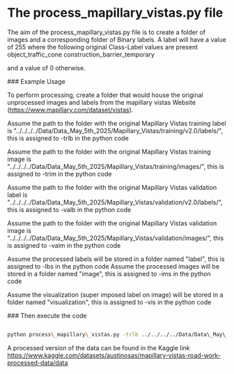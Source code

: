 # The process\_mapillary\_vistas.py file

The aim of the process\_mapillary\_vistas.py file is to create a folder of images and a corresponding folder of Binary labels. A label will have a value of 255 where the following original Class-Label values are present
object\_traffic\_cone
construction\_barrier\_temporary

and a value of 0 otherwise.



\### Example Usage

To perform processing, create a folder that would house the original unprocessed images and labels from the mapillary vistas Website (https://www.mapillary.com/dataset/vistas).

Assume the path to the folder with the original Mapillary Vistas training label is "../../../../Data/Data\_May\_5th\_2025/Mapillary\_Vistas/training/v2.0/labels/", this is assigned to -trlb in the python code

Assume the path to the folder with the original Mapillary Vistas training image is "../../../../Data/Data\_May\_5th\_2025/Mapillary\_Vistas/training/images/", this is assigned to -trim in the python code

Assume the path to the folder with the original Mapillary Vistas validation label is
"../../../../Data/Data\_May\_5th\_2025/Mapillary\_Vistas/validation/v2.0/labels/", this is assigned to -valb in the python code

Assume the path to the folder with the original Mapillary Vistas validation image is
"../../../../Data/Data\_May\_5th\_2025/Mapillary\_Vistas/validation/images/", this is assigned to -vaim in the python code

Assume the processed labels will be stored in a folder named "label", this is assigned to -lbs in the python code
Assume the processed images will be stored in a folder named "image", this is assigned to -ims in the python code

Assume the visualization (super imposed label on image) will be stored in a folder named "visualization", this is assigned to -vis in the python code





\### Then execute the code

```bash

python process\_mapillary\_vistas.py -trlb ../../../../Data/Data\_May\_5th\_2025/Mapillary\_Vistas/training/v2.0/labels/ -trim ../../../../Data/Data\_May\_5th\_2025/Mapillary\_Vistas/training/images/  -valb ../../../../Data/Data\_May\_5th\_2025/Mapillary\_Vistas/validation/v2.0/labels/ -vaim ../../../../Data/Data\_May\_5th\_2025/Mapillary\_Vistas/validation/images/ -lbs label -ims image -vis visualization

```
A processed version of the data can be found in the Kaggle link https://www.kaggle.com/datasets/austinosas/mapillary-vistas-road-work-processed-data/data

